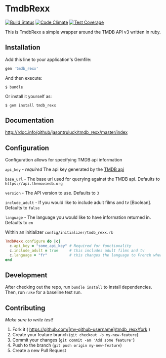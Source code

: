 # TmdbRexx

[![Build Status](https://travis-ci.org/jasontruluck/tmdb_rexx.svg?branch=master)](https://travis-ci.org/jasontruluck/tmdb_rexx)
[![Code Climate](https://codeclimate.com/github/jasontruluck/tmdb_rexx/badges/gpa.svg)](https://codeclimate.com/github/jasontruluck/tmdb_rexx)
[![Test Coverage](https://codeclimate.com/github/jasontruluck/tmdb_rexx/badges/coverage.svg)](https://codeclimate.com/github/jasontruluck/tmdb_rexx/coverage)

This is TmdbRexx a simple wrapper around the TMDB API v3 written in ruby.

## Installation

Add this line to your application's Gemfile:

```ruby
gem 'tmdb_rexx'
```

And then execute:

    $ bundle

Or install it yourself as:

    $ gem install tmdb_rexx

## Documentation

http://rdoc.info/github/jasontruluck/tmdb_rexx/master/index

## Configuration

Configuration allows for specifying TMDB api information

`api_key` - *required* The api key generated by the [TMDB api](https://www.themoviedb.org/documentation/api)

`base_url` - The base url used for querying against the TMDB api. Defaults to `https://api.themoviedb.org`

`version` - The API version to use. Defaults to `3`

`include_adult` - If you would like to include adult films and tv [Boolean]. Defaults to `false`

`language` - The language you would like to have information returned in. Defaults to `en`

Within an initializer `config/initializer/tmdb_rexx.rb`

```ruby
TmdbRexx.configure do |c|
  c.api_key = "some_api_key" # Required for functionality
  c.include_adult = true     # this includes adult films and tv
  c.language = "fr"          # this changes the language to French where supported
end
```
## Development

After checking out the repo, run `bundle install` to install dependencies. Then, run `rake` for a baseline test run.

## Contributing

*Make sure to write test!*

1. Fork it ( https://github.com/[my-github-username]/tmdb_rexx/fork )
2. Create your feature branch (`git checkout -b my-new-feature`)
3. Commit your changes (`git commit -am 'Add some feature'`)
4. Push to the branch (`git push origin my-new-feature`)
5. Create a new Pull Request

